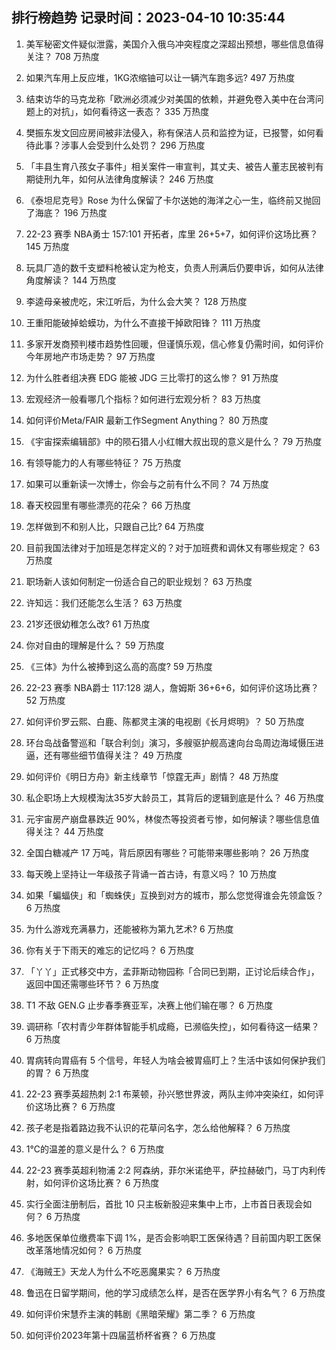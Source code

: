 
## 排行榜趋势 记录时间：2023-04-10 10:35:44
  
  1. 美军秘密文件疑似泄露，美国介入俄乌冲突程度之深超出预想，哪些信息值得关注？ 708 万热度
    
  2. 如果汽车用上反应堆，1KG浓缩铀可以让一辆汽车跑多远? 497 万热度
    
  3. 结束访华的马克龙称「欧洲必须减少对美国的依赖，并避免卷入美中在台湾问题上的对抗」，如何看待这一表态？ 335 万热度
    
  4. 樊振东发文回应房间被非法侵入，称有保洁人员和监控为证，已报警，如何看待此事？涉事人会受到什么处罚？ 296 万热度
    
  5. 「丰县生育八孩女子事件」相关案件一审宣判，其丈夫、被告人董志民被判有期徒刑九年，如何从法律角度解读？ 246 万热度
    
  6. 《泰坦尼克号》Rose 为什么保留了卡尔送她的海洋之心一生，临终前又抛回了海底？ 196 万热度
    
  7. 22-23 赛季 NBA勇士 157:101 开拓者，库里 26+5+7，如何评价这场比赛？ 145 万热度
    
  8. 玩具厂造的数千支塑料枪被认定为枪支，负责人刑满后仍要申诉，如何从法律角度解读？ 144 万热度
    
  9. 李逵母亲被虎吃，宋江听后，为什么会大笑？ 128 万热度
    
  10. 王重阳能破掉蛤蟆功，为什么不直接干掉欧阳锋？ 111 万热度
    
  11. 多家开发商预判楼市趋势性回暖，但谨慎乐观，信心修复仍需时间，如何评价今年房地产市场走势？ 97 万热度
    
  12. 为什么胜者组决赛 EDG 能被 JDG 三比零打的这么惨？ 91 万热度
    
  13. 宏观经济一般看哪几个指标？如何进行宏观分析？ 83 万热度
    
  14. 如何评价Meta/FAIR 最新工作Segment Anything？ 80 万热度
    
  15. 《宇宙探索编辑部》中的陨石猎人小红帽大叔出现的意义是什么？ 79 万热度
    
  16. 有领导能力的人有哪些特征？ 75 万热度
    
  17. 如果可以重新读一次博士，你会与之前有什么不同？ 74 万热度
    
  18. 春天校园里有哪些漂亮的花朵？ 66 万热度
    
  19. 怎样做到不和别人比，只跟自己比? 64 万热度
    
  20. 目前我国法律对于加班是怎样定义的？对于加班费和调休又有哪些规定？ 63 万热度
    
  21. 职场新人该如何制定一份适合自己的职业规划？ 63 万热度
    
  22. 许知远：我们还能怎么生活？ 63 万热度
    
  23. 21岁还很幼稚怎么改? 61 万热度
    
  24. 你对自由的理解是什么？ 59 万热度
    
  25. 《三体》为什么被捧到这么高的高度? 59 万热度
    
  26. 22-23 赛季 NBA爵士 117:128 湖人，詹姆斯 36+6+6，如何评价这场比赛？ 52 万热度
    
  27. 如何评价罗云熙、白鹿、陈都灵主演的电视剧《长月烬明》？ 50 万热度
    
  28. 环台岛战备警巡和「联合利剑」演习，多艘驱护舰高速向台岛周边海域慑压进逼，还有哪些细节值得关注？ 49 万热度
    
  29. 如何评价《明日方舟》新主线章节「惊霆无声」剧情？ 48 万热度
    
  30. 私企职场上大规模淘汰35岁大龄员工，其背后的逻辑到底是什么？ 46 万热度
    
  31. 元宇宙房产崩盘暴跌近 90%，林俊杰等投资者亏惨，如何解读？哪些信息值得关注？ 44 万热度
    
  32. 全国白糖减产 17 万吨，背后原因有哪些？可能带来哪些影响？ 26 万热度
    
  33. 每天晚上坚持让一年级孩子背诵一首古诗，有意义吗？ 10 万热度
    
  34. 如果「蝙蝠侠」和「蜘蛛侠」互换到对方的城市，那么您觉得谁会先领盒饭？ 6 万热度
    
  35. 为什么游戏充满暴力，还能被称为第九艺术? 6 万热度
    
  36. 你有关于下雨天的难忘的记忆吗？ 6 万热度
    
  37. 「丫丫」正式移交中方，孟菲斯动物园称「合同已到期，正讨论后续合作」，返回中国还需哪些环节？ 6 万热度
    
  38. T1 不敌 GEN.G 止步春季赛亚军，决赛上他们输在哪？ 6 万热度
    
  39. 调研称「农村青少年群体智能手机成瘾，已濒临失控」，如何看待这一结果？ 6 万热度
    
  40. 胃病转向胃癌有 5 个信号，年轻人为啥会被胃癌盯上？生活中该如何保护我们的胃？ 6 万热度
    
  41. 22-23 赛季英超热刺 2:1 布莱顿，孙兴慜世界波，两队主帅冲突染红，如何评价这场比赛？ 6 万热度
    
  42. 孩子老是指着路边我不认识的花草问名字，怎么给他解释？ 6 万热度
    
  43. 1℃的温差的意义是什么？ 6 万热度
    
  44. 22-23 赛季英超利物浦 2:2 阿森纳，菲尔米诺绝平，萨拉赫破门，马丁内利传射，如何评价这场比赛？ 6 万热度
    
  45. 实行全面注册制后，首批 10 只主板新股迎来集中上市，上市首日表现会如何？ 6 万热度
    
  46. 多地医保单位缴费率下调 1%，是否会影响职工医保待遇？目前国内职工医保改革落地情况如何？ 6 万热度
    
  47. 《海贼王》天龙人为什么不吃恶魔果实？ 6 万热度
    
  48. 鲁迅在日留学期间，他的学习成绩怎么样，是否在医学界小有名气？ 6 万热度
    
  49. 如何评价宋慧乔主演的韩剧《黑暗荣耀》第二季？ 6 万热度
    
  50. 如何评价2023年第十四届蓝桥杯省赛？ 6 万热度
    